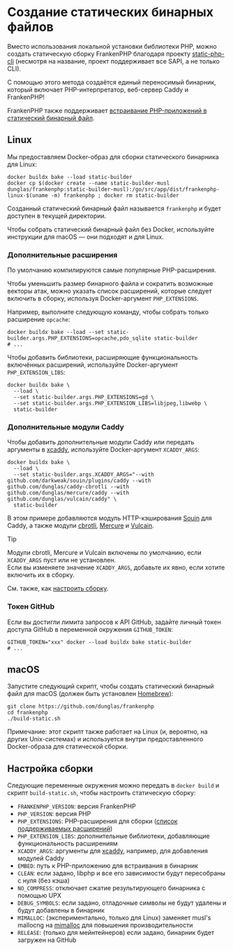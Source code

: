 # Создание статических бинарных файлов

Вместо использования локальной установки библиотеки PHP, можно создать статическую сборку FrankenPHP благодаря проекту [static-php-cli](https://github.com/crazywhalecc/static-php-cli) (несмотря на название, проект поддерживает все SAPI, а не только CLI).

С помощью этого метода создаётся единый переносимый бинарник, который включает PHP-интерпретатор, веб-сервер Caddy и FrankenPHP!

FrankenPHP также поддерживает [встраивание PHP-приложений в статический бинарный файл](embed.md).

## Linux

Мы предоставляем Docker-образ для сборки статического бинарника для Linux:

```console
docker buildx bake --load static-builder
docker cp $(docker create --name static-builder-musl dunglas/frankenphp:static-builder-musl):/go/src/app/dist/frankenphp-linux-$(uname -m) frankenphp ; docker rm static-builder
```

Созданный статический бинарный файл называется `frankenphp` и будет доступен в текущей директории.

Чтобы собрать статический бинарный файл без Docker, используйте инструкции для macOS — они подходят и для Linux.

### Дополнительные расширения

По умолчанию компилируются самые популярные PHP-расширения.

Чтобы уменьшить размер бинарного файла и сократить возможные векторы атак, можно указать список расширений, которые следует включить в сборку, используя Docker-аргумент `PHP_EXTENSIONS`.

Например, выполните следующую команду, чтобы собрать только расширение `opcache`:

```console
docker buildx bake --load --set static-builder.args.PHP_EXTENSIONS=opcache,pdo_sqlite static-builder
# ...
```

Чтобы добавить библиотеки, расширяющие функциональность включённых расширений, используйте Docker-аргумент `PHP_EXTENSION_LIBS`:

```console
docker buildx bake \
  --load \
  --set static-builder.args.PHP_EXTENSIONS=gd \
  --set static-builder.args.PHP_EXTENSION_LIBS=libjpeg,libwebp \
  static-builder
```

### Дополнительные модули Caddy

Чтобы добавить дополнительные модули Caddy или передать аргументы в [xcaddy](https://github.com/caddyserver/xcaddy), используйте Docker-аргумент `XCADDY_ARGS`:

```console
docker buildx bake \
  --load \
  --set static-builder.args.XCADDY_ARGS="--with github.com/darkweak/souin/plugins/caddy --with github.com/dunglas/caddy-cbrotli --with github.com/dunglas/mercure/caddy --with github.com/dunglas/vulcain/caddy" \
  static-builder
```

В этом примере добавляются модуль HTTP-кэширования [Souin](https://souin.io) для Caddy, а также модули [cbrotli](https://github.com/dunglas/caddy-cbrotli), [Mercure](https://mercure.rocks) и [Vulcain](https://vulcain.rocks).

> [!TIP]
>
> Модули cbrotli, Mercure и Vulcain включены по умолчанию, если `XCADDY_ARGS` пуст или не установлен.  
> Если вы изменяете значение `XCADDY_ARGS`, добавьте их явно, если хотите включить их в сборку.

См. также, как [настроить сборку](#настройка-сборки).

### Токен GitHub

Если вы достигли лимита запросов к API GitHub, задайте личный токен доступа GitHub в переменной окружения `GITHUB_TOKEN`:

```console
GITHUB_TOKEN="xxx" docker --load buildx bake static-builder
# ...
```

## macOS

Запустите следующий скрипт, чтобы создать статический бинарный файл для macOS (должен быть установлен [Homebrew](https://brew.sh/)):

```console
git clone https://github.com/dunglas/frankenphp
cd frankenphp
./build-static.sh
```

Примечание: этот скрипт также работает на Linux (и, вероятно, на других Unix-системах) и используется внутри предоставленного Docker-образа для статической сборки.

## Настройка сборки

Следующие переменные окружения можно передать в `docker build` и скрипт `build-static.sh`, чтобы настроить статическую сборку:

* `FRANKENPHP_VERSION`: версия FrankenPHP
* `PHP_VERSION`: версия PHP
* `PHP_EXTENSIONS`: PHP-расширения для сборки ([список поддерживаемых расширений](https://static-php.dev/en/guide/extensions.html))
* `PHP_EXTENSION_LIBS`: дополнительные библиотеки, добавляющие функциональность расширениям
* `XCADDY_ARGS`: аргументы для [xcaddy](https://github.com/caddyserver/xcaddy), например, для добавления модулей Caddy
* `EMBED`: путь к PHP-приложению для встраивания в бинарник
* `CLEAN`: если задано, libphp и все его зависимости будут пересобраны с нуля (без кэша)
* `NO_COMPRESS`: отключает сжатие результирующего бинарника с помощью UPX
* `DEBUG_SYMBOLS`: если задано, отладочные символы не будут удалены и будут добавлены в бинарник
* `MIMALLOC`: (экспериментально, только для Linux) заменяет musl's mallocng на [mimalloc](https://github.com/microsoft/mimalloc) для повышения производительности
* `RELEASE`: (только для мейнтейнеров) если задано, бинарник будет загружен на GitHub
